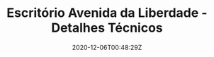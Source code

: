 ---
title: "Escritório Avenida da Liberdade - Detalhes Técnicos"
date: 2020-12-06T00:48:29Z
draft: false
address: "R. Costa Pinto, nº98 - 104"
city: "Paço de Arcos"
categories: ["avenida"] 
---